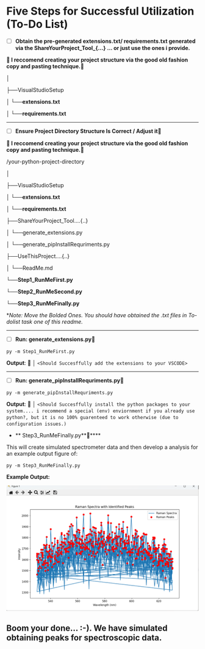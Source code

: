 # Five Steps for Successful Utilization (To-Do List)

* [ ] **Obtain the pre-generated extensions.txt/ requirements.txt generated via the ShareYourProject_Tool_{...} ... or just use the ones i provide.** 

**📁 I reccomend creating your project structure via the good old fashion copy and pasting technique.📁**

│

├──VisualStudioSetup

**│   └──extensions.txt**

**│   └──requirements.txt**

---

* [ ] **Ensure Project Directory Structure Is Correct / Adjust it📁**

**📁 I reccomend creating your project structure via the good old fashion copy and pasting technique.📁**

/your-python-project-directory

│

├──VisualStudioSetup

**│   └──extensions.txt**

**│   └──requirements.txt**

├──ShareYourProject_Tool....{..}

│   └──generate_extensions.py

│   └──generate_pipInstallRequriments.py

├──UseThisProject....{..}

│   └──ReadMe.md

**└──Step1_RunMeFirst.py**

**└──Step2_RunMeSecond.py**

**└──Step3_RunMeFinally.py**

**Note: Move the Bolded Ones. You should have obtained the .txt files in To-dolist task one of this readme.*

---

* [ ] ****Run**: generate_extensions.py🚀**

```
py -m Step1_RunMeFirst.py
```

**Output**: 📁 │  `<Should Succesffully add the extensions to your VSCODE> `

---

* [ ] **Run: generate_pipInstallRequriments.py🚀**

```
py -m generate_pipInstallRequriments.py
```

**Output**: 📁 │  `<Should Succesffully install the python packages to your system.... i recommend a special (env) enviornment if you already use python?, but it is no 100% guarenteed to work otherwise (due to configuration issues.)`

* ** Step3_RunMeFinally.py**🚀****

This will create simulated spectrometer data and then develop a analysis for an example output figure of:

```
py -m Step3_RunMeFinally.py
```

**Example Output:**

![1743649098171](image/ReadMe/1743649098171.png)

## Boom your done... :-). We have simulated obtaining peaks for spectroscopic data.
